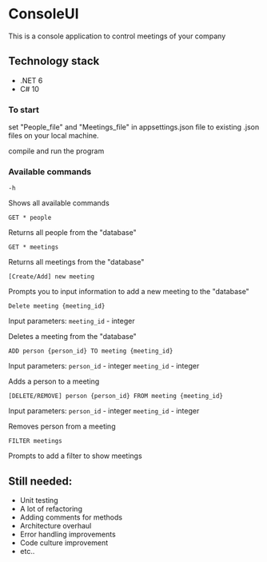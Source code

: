 # ConsoleUI
This is a console application to control meetings of your company
## Technology stack
- .NET 6
- C# 10
### To start 

set "People_file" and "Meetings_file" in appsettings.json file to existing .json files on your local machine.

compile and run the program

### Available commands

```http request
-h
```
Shows all available commands

```http request
GET * people
```
Returns all people from the "database"

```http request
GET * meetings
```
Returns all meetings from the "database"

```http request
[Create/Add] new meeting
```
Prompts you to input information to add a new meeting to the "database"

```http request
Delete meeting {meeting_id}
```
Input parameters:
`meeting_id` - integer

Deletes a meeting from the "database"


```http request
ADD person {person_id} TO meeting {meeting_id}
```
Input parameters:
`person_id` - integer
`meeting_id` - integer

Adds a person to a meeting

```http request
[DELETE/REMOVE] person {person_id} FROM meeting {meeting_id}
```
Input parameters:
`person_id` - integer
`meeting_id` - integer

Removes person from a meeting

```http request
FILTER meetings
```

Prompts to add a filter to show meetings

## Still needed:

- Unit testing
- A lot of refactoring
- Adding comments for methods
- Architecture overhaul
- Error handling improvements
- Code culture improvement
- etc..